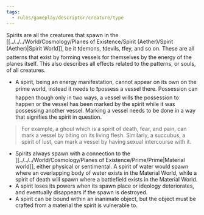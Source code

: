 ```yaml
---
tags:
  - rules/gameplay/descriptor/creature/type
---
```

Spirits are all the creatures that spawn in the [[../../../World/Cosmology/Planes of Existence/Spirit (Aether)/Spirit (Aether)|Spirit World]], be it ❗demons, ❗devils, ❗fey, and so on. These are all patterns that exist by forming vessels for themselves by the energy of the planes itself. This also describes all effects related to the patterns, or souls, of all creatures.

- A spirit, being an energy manifestation, cannot appear on its own on the prime world, instead it needs to ❗possess a vessel there.
Possession can happen though only in two ways, a vessel wills the possession to happen or the vessel has been marked by the spirit while it was possessing another vessel. Marking a vessel needs to be done in a way that signifies the spirit in question.
> For example, a ghoul which is a spirit of death, fear, and pain, can mark a vessel by biting on its living flesh. Similarly, a succubus, a spirit of lust, can mark a vessel by having sexual intercourse with it.
- Spirits always spawn with a connection to the [[../../../World/Cosmology/Planes of Existence/Prime/Prime|Material world]], either physical or sentimental. A spirit of water would spawn where an overlapping body of water exists in the Material World, while a spirit of death will spawn where a battlefield exists in the Material World.
- A spirit loses its powers when its spawn place or ideology deteriorates, and eventually disappears if the spawn is destroyed.
- A spirit can be bound within an inanimate object, but the object must be crafted from a material the spirit is vulnerable to.

